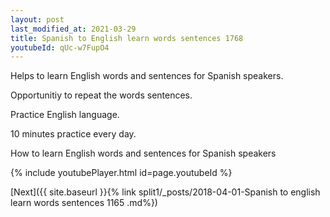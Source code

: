 ```yaml
---
layout: post
last_modified_at: 2021-03-29
title: Spanish to English learn words sentences 1768 
youtubeId: qUc-w7FupO4
---
```

 
 
Helps to learn English words and sentences for Spanish speakers.

Opportunitiy to repeat the words sentences. 

Practice English language. 
 
10 minutes practice every day. 
 
How to learn English words and sentences for Spanish speakers 
 
{% include youtubePlayer.html id=page.youtubeId %}
 
 
[Next]({{ site.baseurl }}{% link  split1/_posts/2018-04-01-Spanish to english learn words sentences 1165 .md%})
 
